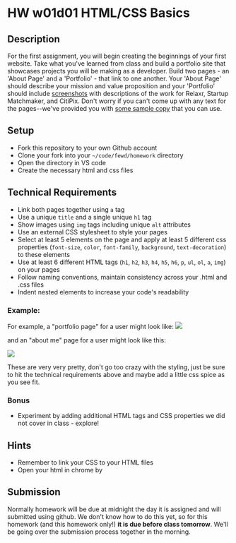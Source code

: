 # HW w01d01 HTML/CSS Basics

## Description

For the first assignment, you will begin creating the beginnings of your first website. Take what you've learned from class and build a portfolio site that showcases projects you will be making as a developer. Build two pages - an 'About Page' and a 'Portfolio' - that link to one another. Your 'About Page' should describe your mission and value proposition and your 'Portfolio' should include [screenshots](imgs) with descriptions of the work for Relaxr, Startup Matchmaker, and CitiPix. Don't worry if you can't come up with any text for the pages--we've provided you with [some sample copy](starter_code/sample_copy.txt) that you can use. 

## Setup

- Fork this repository to your own Github account
- Clone your fork into your `~/code/fewd/homework` directory
- Open the directory in VS code
- Create the necessary html and css files

## Technical Requirements

- Link both pages together using `a` tag
- Use a unique `title` and a single unique `h1` tag
- Show images using `img` tags including unique `alt` attributes
- Use an external CSS stylesheet to style your pages
- Select at least 5 elements on the page and apply at least 5 different css properties (`font-size`, `color`, `font-family`, `background`, `text-decoration`) to these elements
- Use at least 6 different HTML tags (`h1`, `h2`, `h3`, `h4`, `h5`, `h6`, `p`, `ul`, `ol`, `a`, `img`) on your pages
- Follow naming conventions, maintain consistency across your .html and .css files
- Indent nested elements to increase your code's readability

### Example:

For example, a "portfolio page" for a user might look like:
![](https://raw.githubusercontent.com/JackieCasper/fewd-w1-d1-hw/master/assets/portfolio_deliverable.png?token=AJ9WWPd0I8KVrMRgvq6dJMwC301G3_Z8ks5csx49wA%3D%3D)

and an "about me" page for a user might look like this:

![](https://raw.githubusercontent.com/JackieCasper/fewd-w1-d1-hw/master/assets/about_me_deliverable.png?token=AJ9WWHpFHNkikVWD2xyw0n1VeOpt2qa5ks5csx7VwA%3D%3D)

These are very very pretty, don't go too crazy with the styling, just be sure to hit the technical requirements above and maybe add a little css spice as you see fit.

### Bonus

- Experiment by adding additional HTML tags and CSS properties we did not cover in class - explore!

## Hints

- Remember to link your CSS to your HTML files
- Open your html in chrome by 

## Submission

Normally homework will be due at midnight the day it is assigned and will submitted using github.  We don't know how to do this yet, so for this homework (and this homework only!) **it is due before class tomorrow**.  We'll be going over the submission process together in the morning.
